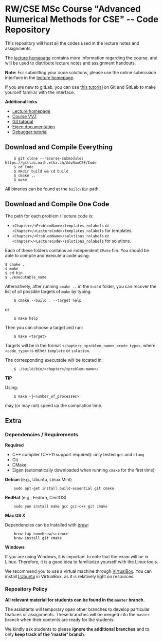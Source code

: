 # RW/CSE MSc Course "Advanced Numerical Methods for CSE" -- Code Repository

This repository will host all the codes used in the lecture notes and assignments.

The [lecture homepage](https://moodle-app2.let.ethz.ch/course/view.php?id=3643) contains more information regarding the course, 
and will be used to distribute lecture notes and assignment handouts.

__Note:__ For submitting your code solutions, please use the online submission interface in the [lecture homepage](https://moodle-app2.let.ethz.ch/course/view.php?id=3643).

If you are new to gitLab, you can use [this tutorial](https://gitlab.math.ethz.ch/tille/gitlab-introduction) on Git and GitLab 
to make yourself familiar with the interface.

**Additional links**

- [Lecture homepage](https://moodle-app2.let.ethz.ch/course/view.php?id=4245)
- [Course VVZ](http://www.vvz.ethz.ch/Vorlesungsverzeichnis/lerneinheit.view?lerneinheitId=117918&semkez=2017W&ansicht=KATALOGDATEN&lang=en)
- [Git tutorial](https://gitlab.math.ethz.ch/tille/gitlab-introduction/blob/master/git/README.md)
- [Eigen documentation](http://eigen.tuxfamily.org/dox/)
- [Debugger tutorial](https://gitlab.math.ethz.ch/tille/debugging-cpp-code-with-lldb)

## Download and Compile Everything

        $ git clone --recurse-submodules https://gitlab.math.ethz.ch/AdvNumCSE/Code
        $ cd Code
        $ mkdir build && cd build
        $ cmake ..
        $ make

All binaries can be found at the `build/bin` path.

## Download and Compile One Code

The path for each problem / lecture code is:

 - `<Chapter>/<ProblemName>/templates_nolabels` or `<Chapter>/<LectureCode>/templates_nolabels` for templates.
 - `<Chapter>/<ProblemName>/solutions_nolabels` or `<Chapter>/<LectureCode>/solutions_nolabels` for solutions.

Each of these folders contains an independent `CMake` file.
You should be able to compile and execute a code using:

```
$ cmake .
$ make
$ cd bin
$ ./executable_name
```

Alternatively, after running `cmake ..` in the `build` folder, you can recover the list of all possible targets of `make` by typing:

        $ cmake --build . --target help

or

        $ make help

Then you can choose a target and run:

        $ make <target>

Targets will be in the format `<chapter>_<problem_name>_<code_type>`, where `<code_type>` is either `template` or `solution`.

The corresponding executable will be located in:

        $ ./build/bin/<chapter>/<problem-name>/

**TIP**

Using:

        $ make -j<number_of_processes>
    
may (or may not) speed up the compilation time.

## Extra

### Dependencies / Requirements

**Required**

- C++ compiler (C++11 support required): only tested `gcc` and `clang`
- Git
- CMake
- Eigen (automatically downloaded when running `cmake` for the first time)

__Debian__ (e.g., Ubuntu, Linux Mint)

        sudo apt-get install build-essential git cmake

__RedHat__ (e.g., Fedora, CentOS)

        sudo yum install make gcc gcc-c++ git cmake

__Mac OS X__

Dependencies can be installed with [brew](http://brew.sh/):

        brew tap homebrew/science
        brew install git cmake
	
__Windows__

If you are using Windows, it is important to note that the exam will be in Linux.
Therefore, it is a good idea to familiarize yourself with the Linux tools.

We recommend you to use a virtual machine through [VirtualBox](https://www.virtualbox.org/).
You can install [LUbuntu](http://lubuntu.net/) in VirtualBox,
as it is relatively light on resources.

### Repository Policy

__All relevant material for students can be found in the `master` branch.__

The assistants will temporary open other branches to develop particular features or assignments.
These branches will be merged into the `master` branch when their contents are ready for the students.

We kindly ask students to please __ignore the additional branches__ and to only __keep track of the 'master' branch__.

